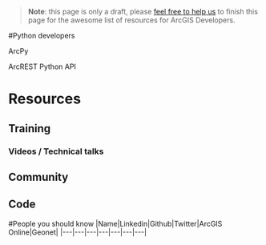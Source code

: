 > **Note**: this page is only a draft, please [feel free to help us](https://github.com/hhkaos/awesome-arcgis#contributions) to finish this page for the awesome list of resources for ArcGIS Developers.

#Python developers

ArcPy

ArcREST
Python API

# Resources
## Training
### Videos / Technical talks
## Community
## Code

#People you should know
|Name|Linkedin|Github|Twitter|ArcGIS Online|Geonet|
|---|---|---|---|---|---|---|
